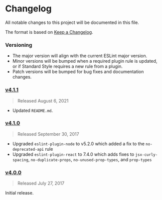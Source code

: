# Changelog
All notable changes to this project will be documented in this file.

The format is based on [Keep a Changelog](http://keepachangelog.com/en/1.0.0/).

### Versioning
 - The major version will align with the current ESLint major version.
 - Minor versions will be bumped when a required plugin rule is updated, or if Standard Style
requires a new rule from a plugin.
 - Patch versions will be bumped for bug fixes and documentation changes.

### [v4.1.1](https://github.com/adamelliotfields/eslint-plugin-semistandard-react/releases/tag/v4.1.1)
> Released August 6, 2021

- Updated `README.md`.

### [v4.1.0](https://github.com/adamelliotfields/eslint-plugin-semistandard-react/releases/tag/v4.1.0)
> Released September 30, 2017

 - Upgraded `eslint-plugin-node` to v5.2.0 which added a fix to the `no-deprecated-api` rule
 - Upgraded `eslint-plugin-react` to 7.4.0 which adds fixes to `jsx-curly-spacing`,
`no-duplicate-props`, `no-unused-prop-types`, and `prop-types`

### [v4.0.0](https://github.com/adamelliotfields/eslint-plugin-semistandard-react/releases/tag/v4.0.0)
> Released July 27, 2017

Initial release.
